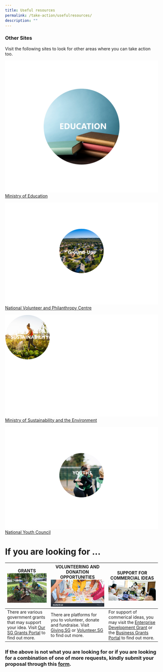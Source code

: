 ```yaml
---
title: Useful resources
permalink: /take-action/usefulresources/
description: ""
---
```

### Other Sites 

Visit the following sites to look for other areas where you can take action too. 

![](/images/education.png)
[Ministry of Education](https://www.moe.gov.sg)   

![](/images/picture5.png) [National Volunteer and Philanthropy Centre](https://cityofgood.sg)   

![](/images/sustainability.png)[Ministry of Sustainability and the Environment](https://mse.gov.sg)

![](/images/youths.png)[National Youth Council](https://nyc.gov.sg) 


# If you are looking for ... 



| GRANTS ![](/images/whatsapp%20image_2.jpg) | VOLUNTEERING AND DONATION OPPORTUNITIES ![](/images/STOCK%20Photo_1.jpg) | SUPPORT FOR COMMERCIAL IDEAS ![](/images/20210306-loveourhood-katong-142_1.jpg) |
| -------- | -------- | -------- |
| There are various government grants that may support your idea. Visit [Our SG Grants Portal](https://oursggrants.gov.sg) to find out more.  | There are platforms for you to volunteer, donate and fundraise. Visit [Giving.SG](https://www.giving.sg) or [Volunteer.SG](https://www.volunteer.gov.sg/) to find out more. | For support of commerical ideas, you may visit the [Enterprise Development Grant](https://www.enterprisesg.gov.sg/financial-support/enterprise-development-grant) or the [Business Grants Portal](https://www.businessgrants.gov.sg/) to find out more.

### If the above is not what you are looking for or if you are looking for a combination of one of more requests, kindly submit your proposal through this [form](https://go.gov.sg/takeactiontoday).